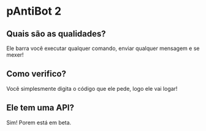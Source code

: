 # pAntiBot 2
## Quais são as qualidades?
Ele barra você executar qualquer comando, enviar qualquer mensagem e se mexer!
## Como verifico?
Você simplesmente digita o código que ele pede, logo ele vai logar!
## Ele tem uma API?
Sim! Porem está em beta.
